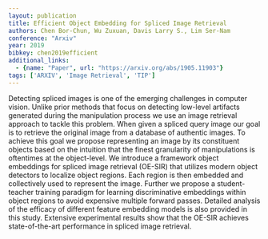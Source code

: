 ```yaml
---
layout: publication
title: Efficient Object Embedding for Spliced Image Retrieval
authors: Chen Bor-Chun, Wu Zuxuan, Davis Larry S., Lim Ser-Nam
conference: "Arxiv"
year: 2019
bibkey: chen2019efficient
additional_links:
  - {name: "Paper", url: "https://arxiv.org/abs/1905.11903"}
tags: ['ARXIV', 'Image Retrieval', 'TIP']
---
```

Detecting spliced images is one of the emerging challenges in computer vision. Unlike prior methods that focus on detecting low-level artifacts generated during the manipulation process we use an image retrieval approach to tackle this problem. When given a spliced query image our goal is to retrieve the original image from a database of authentic images. To achieve this goal we propose representing an image by its constituent objects based on the intuition that the finest granularity of manipulations is oftentimes at the object-level. We introduce a framework object embeddings for spliced image retrieval (OE-SIR) that utilizes modern object detectors to localize object regions. Each region is then embedded and collectively used to represent the image. Further we propose a student-teacher training paradigm for learning discriminative embeddings within object regions to avoid expensive multiple forward passes. Detailed analysis of the efficacy of different feature embedding models is also provided in this study. Extensive experimental results show that the OE-SIR achieves state-of-the-art performance in spliced image retrieval.
